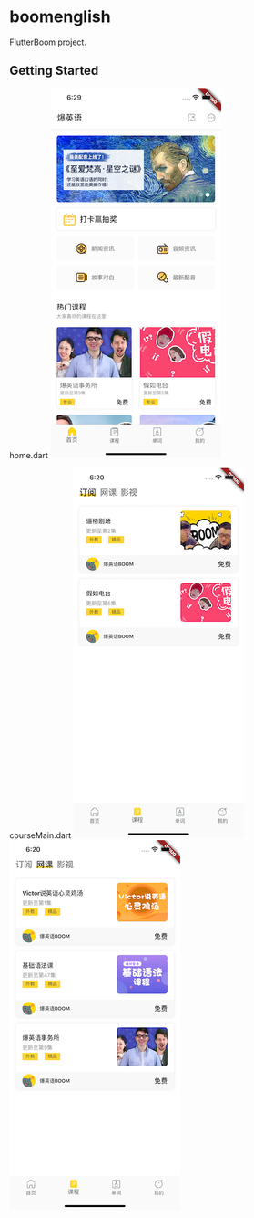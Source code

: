 # boomenglish

FlutterBoom project.

## Getting Started

home.dart
![image](https://github.com/NixZhang5/FlutterBoom/blob/master/screenShots/1.png)

courseMain.dart
![image](https://github.com/NixZhang5/FlutterBoom/blob/master/screenShots/2.png)
![image](https://github.com/NixZhang5/FlutterBoom/blob/master/screenShots/3.png)
